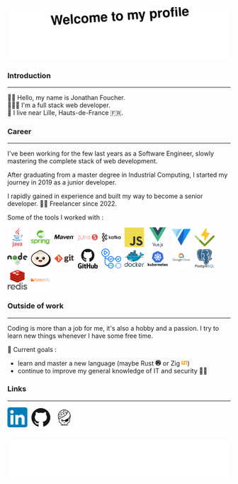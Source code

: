 <img src="/assets/images/header.svg" alt="Welcome to my profile" />

###  Introduction

---
👋🏻 Hello, my name is Jonathan Foucher.<br>
🧑🏻‍💻 I'm a full stack web developer.<br>
📌 I live near Lille, Hauts-de-France 🇫🇷.

###
### Career

---
I've been working for the few last years as a Software Engineer, slowly mastering the complete stack of web development.

After graduating from a master degree in Industrial Computing, I started my journey in 2019 as a junior developer.

I rapidly gained in experience and built my way to become a senior developer. ⛓️‍💥 Freelancer since 2022.

Some of the tools I worked with :

<img src="/assets/dev-icons/java.svg" alt="java" height="45" />&nbsp;
<img src="/assets/dev-icons/spring.svg" alt="spring" height="45" />&nbsp;
<img src="/assets/dev-icons/maven.svg" alt="maven" height="45" />&nbsp;
<img src="/assets/dev-icons/junit.svg" alt="junit" height="45" />&nbsp;
<img src="/assets/dev-icons/kafka.svg" alt="kafka" height="45" />&nbsp;
<img src="/assets/dev-icons/javascript.svg" alt="javascript" height="45" />&nbsp;
<img src="/assets/dev-icons/vuejs.svg" alt="vuejs" height="45" />&nbsp;
<img src="/assets/dev-icons/vuetify.svg" alt="vuetify" height="45" />&nbsp;
<img src="/assets/dev-icons/vitest.svg" alt="vitest" height="45" />&nbsp;
<img src="/assets/dev-icons/nodejs.svg" alt="nodejs" height="45" />&nbsp;
<img src="/assets/dev-icons/bun.svg" alt="bun" height="45" />&nbsp;
<img src="/assets/dev-icons/git.svg" alt="git" height="45" />&nbsp;
<img src="/assets/dev-icons/github.svg" alt="github" height="45" />&nbsp;
<img src="/assets/dev-icons/github-actions.svg" alt="github-actions" height="45" />&nbsp;
<img src="/assets/dev-icons/docker.svg" alt="docker" height="45" />&nbsp;
<img src="/assets/dev-icons/kubernetes.svg" alt="kubernetes" height="45" />&nbsp;
<img src="/assets/dev-icons/gcp.svg" alt="gcp" height="45" />&nbsp;
<img src="/assets/dev-icons/postgresql.svg" alt="postgresql" height="45" />&nbsp;
<img src="/assets/dev-icons/redis.svg" alt="redis" height="45" />&nbsp;
<img src="/assets/dev-icons/rabbitmq.svg" alt="rabbitmq" height="45" />&nbsp;

###
### Outside of work

---
Coding is more than a job for me, it's also a hobby and a passion. I try to learn new things whenever I have some free time.

🎯 Current goals :
- learn and master a new language (maybe Rust <img src="/assets/dev-icons/rust.svg" alt="" height="13" /> or Zig <img src="/assets/dev-icons/zig.svg" alt="" height="13" />)
- continue to improve my general knowledge of IT and security 🏴‍☠️

###
### Links

---
[<img src="/assets/icons/linkedin.png" alt="linkedin" height="45" />](https://www.linkedin.com/in/jonathanfoucher)&nbsp;
[<img src="/assets/icons/github.svg" alt="linkedin" height="45" />](https://jonathan-foucher.github.io)&nbsp;
[<img src="/assets/icons/rootme.svg" alt="linkedin" height="45" />](https://www.root-me.org/Jonathan-608847)


###
<img src="/assets/images/footer.svg" alt="" />
